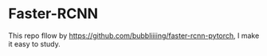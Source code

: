 # Faster-RCNN
This repo fllow by https://github.com/bubbliiiing/faster-rcnn-pytorch, I make it easy to study.
